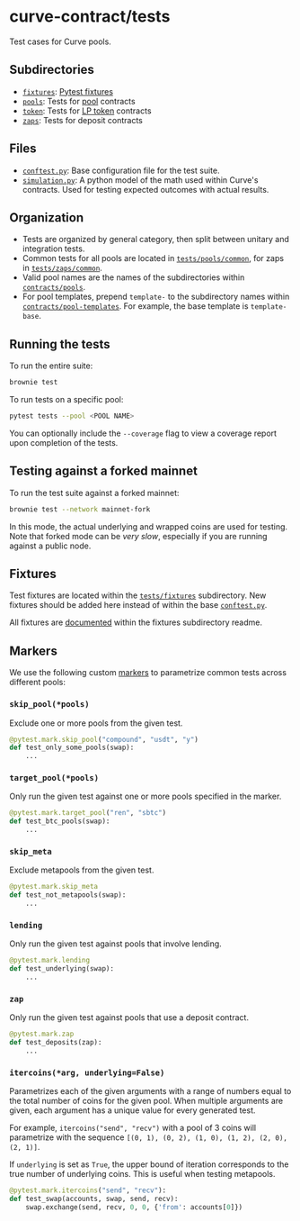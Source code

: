 # curve-contract/tests

Test cases for Curve pools.

## Subdirectories

* [`fixtures`](fixtures): [Pytest fixtures](https://docs.pytest.org/en/latest/fixture.html)
* [`pools`](pools): Tests for [pool](../contracts/pools) contracts
* [`token`](token): Tests for [LP token](../contracts/tokens) contracts
* [`zaps`](zaps): Tests for deposit contracts

## Files

* [`conftest.py`](conftest.py): Base configuration file for the test suite.
* [`simulation.py`](simulation.py): A python model of the math used within Curve's contracts. Used for testing expected outcomes with actual results.

## Organization

* Tests are organized by general category, then split between unitary and integration tests.
* Common tests for all pools are located in [`tests/pools/common`](pools/common), for zaps in [`tests/zaps/common`](zaps/common).
* Valid pool names are the names of the subdirectories within [`contracts/pools`](../contracts/pools).
* For pool templates, prepend `template-` to the subdirectory names within [`contracts/pool-templates`](../contracts/pool-templates). For example, the base template is `template-base`.

## Running the tests

To run the entire suite:

```bash
brownie test
```

To run tests on a specific pool:

```bash
pytest tests --pool <POOL NAME>
```

You can optionally include the `--coverage` flag to view a coverage report upon completion of the tests.

## Testing against a forked mainnet

To run the test suite against a forked mainnet:

```bash
brownie test --network mainnet-fork
```

In this mode, the actual underlying and wrapped coins are used for testing. Note that forked mode can be _very slow_, especially if you are running against a public node.

## Fixtures

Test fixtures are located within the [`tests/fixtures`](fixtures) subdirectory. New fixtures should be added here instead of within the base [`conftest.py`](conftest.py).

All fixtures are [documented](fixtures/README.md) within the fixtures subdirectory readme.

## Markers

We use the following custom [markers](https://docs.pytest.org/en/stable/example/markers.html) to parametrize common tests across different pools:

### `skip_pool(*pools)`
Exclude one or more pools from the given test.

```python
@pytest.mark.skip_pool("compound", "usdt", "y")
def test_only_some_pools(swap):
    ...
```

### `target_pool(*pools)`

Only run the given test against one or more pools specified in the marker.

```python
@pytest.mark.target_pool("ren", "sbtc")
def test_btc_pools(swap):
    ...
```

### `skip_meta`
Exclude metapools from the given test.

```python
@pytest.mark.skip_meta
def test_not_metapools(swap):
    ...
```

### `lending`

Only run the given test against pools that involve lending.

```python
@pytest.mark.lending
def test_underlying(swap):
    ...
```

### `zap`

Only run the given test against pools that use a deposit contract.

```python
@pytest.mark.zap
def test_deposits(zap):
    ...
```

### `itercoins(*arg, underlying=False)`
Parametrizes each of the given arguments with a range of numbers equal to the total number of coins for the given pool. When multiple arguments are given, each argument has a unique value for every generated test.

For example, `itercoins("send", "recv")` with a pool of 3 coins will parametrize with the sequence `[(0, 1), (0, 2), (1, 0), (1, 2), (2, 0), (2, 1)]`.

If `underlying` is set as `True`, the upper bound of iteration corresponds to the true number of underlying coins. This is useful when testing metapools.

```python
@pytest.mark.itercoins("send", "recv"):
def test_swap(accounts, swap, send, recv):
    swap.exchange(send, recv, 0, 0, {'from': accounts[0]})
```
